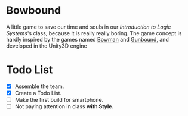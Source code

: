 # Bowbound
A little game to save our time and souls in our *Introduction to Logic Systems*'s class, because it is really really boring.
The game concept is hardly inspired by the games named [Bowman](http://www.addictinggames.com/sports-games/bowman.jsp) and [Gunbound](http://www.gunbound.com/), and developed in the Unity3D engine

# Todo List
- [x] Assemble the team.
- [x] Create a Todo List.
- [ ] Make the first build for smartphone.
- [ ] Not paying attention in class **with Style.**
